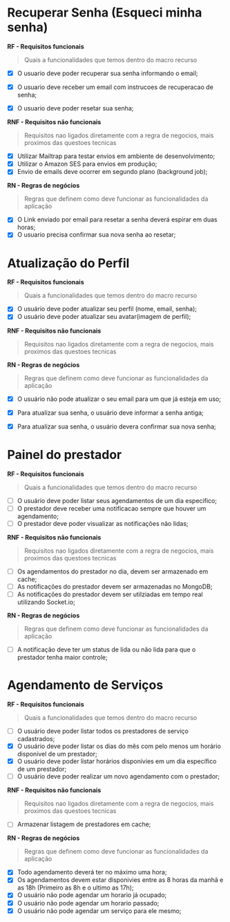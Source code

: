 # Recuperar Senha (Esqueci minha senha)

**RF - Requisitos funcionais**
> Quais a funcionalidades que temos dentro do macro recurso

- [X]  O usuario deve poder recuperar sua senha informando o email;
- [X]  O usuario deve receber um email com instrucoes de recuperacao de senha;
- [X]  O usuario deve poder resetar sua senha;
  

**RNF - Requisitos não funcionais**
> Requisitos nao ligados diretamente com a regra de negocios, mais proximos das questoes tecnicas

- [x]  Utilizar Mailtrap para testar envios em ambiente de desenvolvimento;
- [x]  Utilizar o Amazon SES para envios em produção;
- [x]  Envio de emails deve ocorrer em segundo plano (background job);

**RN - Regras de negócios**

 > Regras que definem como deve funcionar as funcionalidades da aplicação

- [x]  O Link enviado por email para resetar a senha deverá espirar em duas horas;
- [x]  O usuario precisa confirmar sua nova senha ao resetar;

# Atualização do Perfil

**RF - Requisitos funcionais**
> Quais a funcionalidades que temos dentro do macro recurso

  - [x]  O usuário deve poder atualizar seu perfil (nome, email, senha);
  - [x]  O usuário deve poder atualizar seu avatar(imagem de perfil);

**RNF - Requisitos não funcionais**
> Requisitos nao ligados diretamente com a regra de negocios, mais proximos das questoes tecnicas

**RN - Regras de negócios**

 > Regras que definem como deve funcionar as funcionalidades da aplicação

 - [x]  O usuário não pode atualizar o seu email para um que já esteja em uso;
 - [x]  Para atualizar sua senha, o usuário deve informar a senha antiga;
 - [x]  Para atualizar sua senha, o usuário devera confirmar sua nova senha;


# Painel do prestador

**RF - Requisitos funcionais**
> Quais a funcionalidades que temos dentro do macro recurso

- [ ]  O usuário deve poder listar seus agendamentos de um dia especifico;
- [ ]  O prestador deve receber uma notificacao sempre que houver um agendamento;
- [ ]  O prestador deve poder visualizar as notificações não lidas;

**RNF - Requisitos não funcionais**
> Requisitos nao ligados diretamente com a regra de negocios, mais proximos das questoes tecnicas

- [ ]  Os agendamentos do prestador no dia, devem ser armazenado em cache;
- [ ]  As notificações do prestador devem ser armazenadas no MongoDB;
- [ ]  As notificações do prestador devem ser utilziadas em tempo real utilizando Socket.io;

**RN - Regras de negócios**

 > Regras que definem como deve funcionar as funcionalidades da aplicação

 - [ ]  A notificação deve ter um status de lida ou não lida para que o prestador tenha maior controle;

# Agendamento de Serviços

**RF - Requisitos funcionais**
> Quais a funcionalidades que temos dentro do macro recurso

- [ ]  O usuário deve poder listar todos os prestadores de serviço cadastrados;
- [x]  O usuário deve poder listar os dias do mês com pelo menos um horário disponível de um prestador;
- [x]  O usuário deve poder listar horários disponívies em um dia específico de um prestador;
- [ ]  O usuário deve poder realizar um novo agendamento com o prestador;

**RNF - Requisitos não funcionais**
> Requisitos nao ligados diretamente com a regra de negocios, mais proximos das questoes tecnicas

- [ ]  Armazenar listagem de prestadores em cache;

**RN - Regras de negócios**

 > Regras que definem como deve funcionar as funcionalidades da aplicação

 - [x]  Todo agendamento deverá ter no máximo uma hora;
 - [x]  Os agendamentos devem estar disponivies entre as 8 horas da manhã e as 18h (Primeiro as 8h e o ultimo as 17h);
 - [x]  O usuário não pode agendar um horario já ocupado; 
 - [x]  O usuário não pode agendar um horario passado; 
 - [x]  O usuário não pode agendar um serviço para ele mesmo; 
